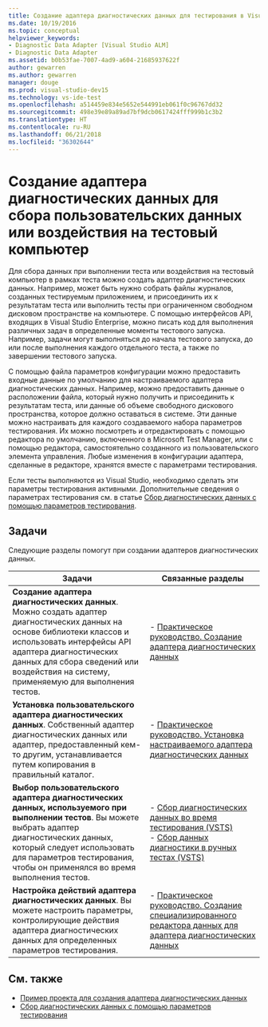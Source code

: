 ```yaml
---
title: Создание адаптера диагностических данных для тестирования в Visual Studio
ms.date: 10/19/2016
ms.topic: conceptual
helpviewer_keywords:
- Diagnostic Data Adapter [Visual Studio ALM]
- Diagnostic Data Adapter
ms.assetid: b0b53fae-7007-4ad9-a604-21685937622f
author: gewarren
ms.author: gewarren
manager: douge
ms.prod: visual-studio-dev15
ms.technology: vs-ide-test
ms.openlocfilehash: a514459e834e5652e544991eb061f0c96767dd32
ms.sourcegitcommit: 498e39e89a89ad7bf9dcb0617424fff999b1c3b2
ms.translationtype: HT
ms.contentlocale: ru-RU
ms.lasthandoff: 06/21/2018
ms.locfileid: "36302644"
---
```

# <a name="create-a-diagnostic-data-adapter-to-collect-custom-data-or-affect-a-test-machine"></a>Создание адаптера диагностических данных для сбора пользовательских данных или воздействия на тестовый компьютер

Для сбора данных при выполнении теста или воздействия на тестовый компьютер в рамках теста можно создать адаптер диагностических данных. Например, может быть нужно собрать файлы журналов, созданных тестируемым приложением, и присоединить их к результатам теста или выполнить тесты при ограниченном свободном дисковом пространстве на компьютере. С помощью интерфейсов API, входящих в Visual Studio Enterprise, можно писать код для выполнения различных задач в определенные моменты тестового запуска. Например, задачи могут выполняться до начала тестового запуска, до или после выполнения каждого отдельного теста, а также по завершении тестового запуска.

С помощью файла параметров конфигурации можно предоставить входные данные по умолчанию для настраиваемого адаптера диагностических данных. Например, можно предоставить данные о расположении файла, который нужно получить и присоединить к результатам теста, или данные об объеме свободного дискового пространства, которое должно оставаться в системе. Эти данные можно настраивать для каждого создаваемого набора параметров тестирования. Их можно посмотреть и отредактировать с помощью редактора по умолчанию, включенного в Microsoft Test Manager, или с помощью редактора, самостоятельно созданного из пользовательского элемента управления. Любые изменения в конфигурации адаптера, сделанные в редакторе, хранятся вместе с параметрами тестирования.

Если тесты выполняются из Visual Studio, необходимо сделать эти параметры тестирования активными. Дополнительные сведения о параметрах тестирования см. в статье [Сбор диагностических данных с помощью параметров тестирования](../test/collect-diagnostic-information-using-test-settings.md).

## <a name="tasks"></a>Задачи

 Следующие разделы помогут при создании адаптеров диагностических данных.

|Задачи|Связанные разделы|
|-----------|-----------------------|
|**Создание адаптера диагностических данных**. Можно создать адаптер диагностических данных на основе библиотеки классов и использовать интерфейсы API адаптера диагностических данных для сбора сведений или воздействия на систему, применяемую для выполнения тестов.|-   [Практическое руководство. Создание адаптера диагностических данных](../test/how-to-create-a-diagnostic-data-adapter.md)|
|**Установка пользовательского адаптера диагностических данных**. Собственный адаптер диагностических данных или адаптер, предоставленный кем-то другим, устанавливается путем копирования в правильный каталог.|-   [Практическое руководство. Установка настраиваемого адаптера диагностических данных](../test/how-to-install-a-custom-diagnostic-data-adapter.md)|
|**Выбор пользовательского адаптера диагностических данных, используемого при выполнении тестов**. Вы можете выбрать адаптер диагностических данных, который следует использовать для параметров тестирования, чтобы он применялся во время выполнения тестов.|-   [Сбор диагностических данных во время тестирования (VSTS)](/vsts/manual-test/collect-diagnostic-data)<br />-   [Сбор данных диагностики в ручных тестах (VSTS)](/vsts/manual-test/mtm/collect-more-diagnostic-data-in-manual-tests)|
|**Настройка действий адаптера диагностических данных**. Вы можете настроить параметры, контролирующие действия адаптера диагностических данных для определенных параметров тестирования.|-   [Практическое руководство. Создание специализированного редактора данных для адаптера диагностических данных](../test/how-to-create-a-custom-editor-for-data-for-your-diagnostic-data-adapter.md)|

## <a name="see-also"></a>См. также

- [Пример проекта для создания адаптера диагностических данных](../test/sample-project-for-creating-a-diagnostic-data-adapter.md)
- [Сбор диагностических данных с помощью параметров тестирования](../test/collect-diagnostic-information-using-test-settings.md)